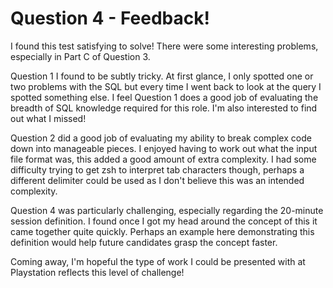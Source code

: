 # Question 4 - Feedback!

I found this test satisfying to solve! There were some interesting problems, especially in Part C of Question 3.

Question 1 I found to be subtly tricky. At first glance, I only spotted one or two problems with the SQL but every time I went back to look at the query I spotted something else. I feel Question 1 does a good job of evaluating the breadth of SQL knowledge required for this role. I'm also interested to find out what I missed!

Question 2 did a good job of evaluating my ability to break complex code down into manageable pieces. I enjoyed having to work out what the input file format was, this added a good amount of extra complexity. I had some difficulty trying to get zsh to interpret tab characters though, perhaps a different delimiter could be used as I don't believe this was an intended complexity.

Question 4 was particularly challenging, especially regarding the 20-minute session definition. I found once I got my head around the concept of this it came together quite quickly.
Perhaps an example here demonstrating this definition would help future candidates grasp the concept faster.

Coming away, I'm hopeful the type of work I could be presented with at Playstation reflects this level of challenge!
